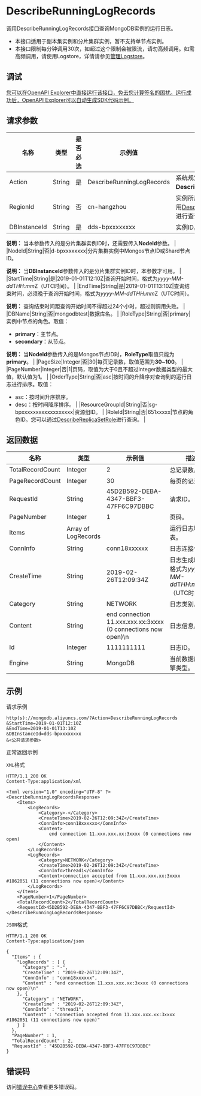 # DescribeRunningLogRecords

调用DescribeRunningLogRecords接口查询MongoDB实例的运行日志。

-   本接口适用于副本集实例和分片集群实例，暂不支持单节点实例。
-   本接口限制每分钟调用30次，如超过这个限制会被限流，请勿高频调用。如需高频调用，请使用Logstore，详情请参见[管理Logstore](~~48990~~)。

## 调试

[您可以在OpenAPI Explorer中直接运行该接口，免去您计算签名的困扰。运行成功后，OpenAPI Explorer可以自动生成SDK代码示例。](https://api.aliyun.com/#product=Dds&api=DescribeRunningLogRecords&type=RPC&version=2015-12-01)

## 请求参数

|名称|类型|是否必选|示例值|描述|
|--|--|----|---|--|
|Action|String|是|DescribeRunningLogRecords|系统规定参数。取值：**DescribeRunningLogRecords**。 |
|RegionId|String|否|cn-hangzhou|实例所属的地域ID，您可以通过调用[DescribeDBInstanceAttribute](~~62010~~)进行查询。 |
|DBInstanceId|String|是|dds-bpxxxxxxxx|实例ID。

 **说明：** 当本参数传入的是分片集群实例ID时，还需要传入**NodeId**参数。 |
|NodeId|String|否|d-bpxxxxxxxx|分片集群实例中Mongos节点ID或Shard节点ID。

 **说明：** 当**DBInstanceId**参数传入的是分片集群实例ID时，本参数才可用。 |
|StartTime|String|是|2019-01-01T12:10Z|查询开始时间，格式为*yyyy-MM-dd*T*HH:mm*Z（UTC时间）。 |
|EndTime|String|是|2019-01-01T13:10Z|查询结束时间，必须晚于查询开始时间，格式为*yyyy-MM-dd*T*HH:mm*Z（UTC时间）。

 **说明：** 查询结束时间距查询开始时间不得超过24个小时，超过则调用失败。 |
|DBName|String|否|mongodbtest|数据库名。 |
|RoleType|String|否|primary|实例中节点的角色。取值：

 -   **primary**：主节点。
-   **secondary**：从节点。

 **说明：** 当**NodeId**参数传入的是Mongos节点ID时，**RoleType**取值只能为**primary**。 |
|PageSize|Integer|否|30|每页记录数，取值范围为**30**~**100**。 |
|PageNumber|Integer|否|1|页码，取值为大于0且不超过Integer数据类型的最大值，默认值为**1**。 |
|OrderType|String|否|asc|按时间的升降序对查询到的运行日志进行排序。取值：

 -   asc：按时间升序排序。
-   desc：按时间降序排序。 |
|ResourceGroupId|String|否|sg-bpxxxxxxxxxxxxxxxxxx|资源组ID。 |
|RoleId|String|否|651xxxxx|节点的角色ID。您可以通过[DescribeReplicaSetRole](~~62134~~)进行查询。 |

## 返回数据

|名称|类型|示例值|描述|
|--|--|---|--|
|TotalRecordCount|Integer|2|总记录数。 |
|PageRecordCount|Integer|30|每页的记录数。 |
|RequestId|String|45D2B592-DEBA-4347-BBF3-47FF6C97DBBC|请求ID。 |
|PageNumber|Integer|1|页码。 |
|Items|Array of LogRecords| |运行日志明细列表。 |
|ConnInfo|String|conn18xxxxxx|日志连接信息。 |
|CreateTime|String|2019-02-26T12:09:34Z|日志生成时间，格式为*yyyy-MM-dd*T*HH:mm:ss*Z（UTC时间）。 |
|Category|String|NETWORK|日志类别。 |
|Content|String|end connection 11.xxx.xxx.xx:3xxxx \(0 connections now open\)\\n|日志信息。 |
|Id|Integer|1111111111|日志ID。 |
|Engine|String|MongoDB|当前数据库的引擎类型。 |

## 示例

请求示例

```
http(s)://mongodb.aliyuncs.com/?Action=DescribeRunningLogRecords
&StartTime=2019-01-01T12:10Z
&EndTime=2019-01-01T13:10Z
&DBInstanceId=dds-bpxxxxxxxx
&<公共请求参数>
```

正常返回示例

`XML`格式

```
HTTP/1.1 200 OK
Content-Type:application/xml

<?xml version="1.0" encoding="UTF-8" ?>
<DescribeRunningLogRecordsResponse>
	<Items>
		<LogRecords>
			<Category>-</Category>
			<CreateTime>2019-02-26T12:09:34Z</CreateTime>
			<ConnInfo>conn18xxxxxx</ConnInfo>
			<Content>
				end connection 11.xxx.xxx.xx:3xxxx (0 connections now open)
			</Content>
		</LogRecords>
		<LogRecords>
			<Category>NETWORK</Category>
			<CreateTime>2019-02-26T12:09:34Z</CreateTime>
			<ConnInfo>thread1</ConnInfo>
			<Content>connection accepted from 11.xxx.xxx.xx:3xxxx #1862051 (11 connections now open)</Content>
		</LogRecords>
	</Items>
	<PageNumber>1</PageNumber>
	<TotalRecordCount>2</TotalRecordCount>
	<RequestId>45D2B592-DEBA-4347-BBF3-47FF6C97DBBC</RequestId>
</DescribeRunningLogRecordsResponse>
```

`JSON`格式

```
HTTP/1.1 200 OK
Content-Type:application/json

{
  "Items" : {
    "LogRecords" : [ {
      "Category" : "-",
      "CreateTime" : "2019-02-26T12:09:34Z",
      "ConnInfo" : "conn18xxxxxx",
      "Content" : "end connection 11.xxx.xxx.xx:3xxxx (0 connections now open)\n"
    }, {
      "Category" : "NETWORK",
      "CreateTime" : "2019-02-26T12:09:34Z",
      "ConnInfo" : "thread1",
      "Content" : "connection accepted from 11.xxx.xxx.xx:3xxxx #1862051 (11 connections now open)"
    } ]
  },
  "PageNumber" : 1,
  "TotalRecordCount" : 2,
  "RequestId" : "45D2B592-DEBA-4347-BBF3-47FF6C97DBBC"
}
```

## 错误码

访问[错误中心](https://error-center.alibabacloud.com/status/product/Dds)查看更多错误码。

